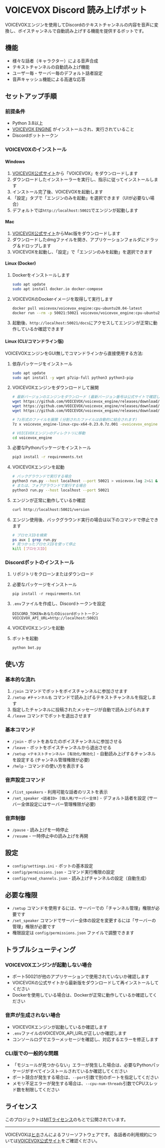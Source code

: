 # VOICEVOX Discord 読み上げボット

VOICEVOXエンジンを使用してDiscordのテキストチャンネルの内容を音声に変換し、ボイスチャンネルで自動読み上げする機能を提供するボットです。

## 機能

- 様々な話者（キャラクター）による音声合成
- テキストチャンネルの自動読み上げ機能
- ユーザー毎・サーバー毎のデフォルト話者設定
- 音声キャッシュ機能による高速な応答

## セットアップ手順

### 前提条件

- Python 3.8以上
- [VOICEVOX ENGINE](https://voicevox.hiroshiba.jp/) がインストールされ、実行されていること
- Discordボットトークン

### VOICEVOXのインストール

#### Windows

1. [VOICEVOX公式サイト](https://voicevox.hiroshiba.jp/)から「VOICEVOX」をダウンロードします
2. ダウンロードしたインストーラーを実行し、指示に従ってインストールします
3. インストール完了後、VOICEVOXを起動します
4. 「設定」タブで「エンジンのみを起動」を選択できます（UIが必要ない場合）
5. デフォルトでは`http://localhost:50021`でエンジンが起動します

#### Mac

1. [VOICEVOX公式サイト](https://voicevox.hiroshiba.jp/)からMac版をダウンロードします
2. ダウンロードしたdmgファイルを開き、アプリケーションフォルダにドラッグ＆ドロップします
3. VOICEVOXを起動し、「設定」で「エンジンのみを起動」を選択できます

#### Linux (Docker)

1. Dockerをインストールします
   ```bash
   sudo apt update
   sudo apt install docker.io docker-compose
   ```

2. VOICEVOXのDockerイメージを取得して実行します
   ```bash
   docker pull voicevox/voicevox_engine:cpu-ubuntu20.04-latest
   docker run --rm -p 50021:50021 voicevox/voicevox_engine:cpu-ubuntu20.04-latest
   ```

3. 起動後、`http://localhost:50021/docs`にアクセスしてエンジンが正常に動作しているか確認できます

#### Linux (CLI/コマンドライン版)

VOICEVOXエンジンをGUI無しでコマンドラインから直接使用する方法:

1. 依存パッケージをインストール
   ```bash
   sudo apt update
   sudo apt install -y wget p7zip-full python3 python3-pip
   ```

2. VOICEVOXエンジンをダウンロードして展開
   ```bash
   # 最新バージョンのエンジンをダウンロード (最新バージョン番号は公式サイトで確認してください)
   wget https://github.com/VOICEVOX/voicevox_engine/releases/download/0.23.0/voicevox_engine-linux-cpu-x64-0.23.0.7z.001
   wget https://github.com/VOICEVOX/voicevox_engine/releases/download/0.23.0/voicevox_engine-linux-cpu-x64-0.23.0.7z.002
   wget https://github.com/VOICEVOX/voicevox_engine/releases/download/0.23.0/voicevox_engine-linux-cpu-x64-0.23.0.7z.003
   
   # 7z形式のファイルを展開 (分割されたファイルは自動的に結合されます)
   7z x voicevox_engine-linux-cpu-x64-0.23.0.7z.001 -ovoicevox_engine
   
   # VOICEVOXエンジンのディレクトリに移動
   cd voicevox_engine
   ```

3. 必要なPythonパッケージをインストール
   ```bash
   pip3 install -r requirements.txt
   ```

4. VOICEVOXエンジンを起動
   ```bash
   # バックグラウンドで実行する場合
   python3 run.py --host localhost --port 50021 > voicevox.log 2>&1 &
   # または、フォアグラウンドで実行する場合
   python3 run.py --host localhost --port 50021
   ```

5. エンジンが正常に動作しているか確認
   ```bash
   curl http://localhost:50021/version
   ```

6. エンジン使用後、バックグラウンド実行の場合は以下のコマンドで停止できます
   ```bash
   # プロセスIDを検索
   ps aux | grep run.py
   # 見つかったプロセスIDを使って停止
   kill [プロセスID]
   ```

### Discordボットのインストール

1. リポジトリをクローンまたはダウンロード

2. 必要なパッケージをインストール
   ```
   pip install -r requirements.txt
   ```

3. `.env`ファイルを作成し、Discordトークンを設定
   ```
   DISCORD_TOKEN=あなたのDiscordボットトークン
   VOICEVOX_API_URL=http://localhost:50021
   ```

4. VOICEVOXエンジンを起動

5. ボットを起動
   ```
   python bot.py
   ```

## 使い方

### 基本的な流れ

1. `/join` コマンドでボットをボイスチャンネルに参加させます
2. `/setup #チャンネル名` コマンドで読み上げるテキストチャンネルを指定します
3. 指定したチャンネルに投稿されたメッセージが自動で読み上げられます
4. `/leave` コマンドでボットを退出させます

### 基本コマンド

- `/join` - ボットをあなたのボイスチャンネルに参加させる
- `/leave` - ボットをボイスチャンネルから退出させる
- `/setup <テキストチャンネル> [有効化/無効化]` - 自動読み上げするチャンネルを設定する (チャンネル管理権限が必要)
- `/help` - コマンドの使い方を表示する

### 音声設定コマンド

- `/list_speakers` - 利用可能な話者のリストを表示
- `/set_speaker <話者ID> [個人用/サーバー全体]` - デフォルト話者を設定 (サーバー全体設定にはサーバー管理権限が必要)

### 音声制御

- `/pause` - 読み上げを一時停止
- `/resume` - 一時停止中の読み上げを再開

## 設定

- `config/settings.ini` - ボットの基本設定
- `config/permissions.json` - コマンド実行権限の設定
- `config/read_channels.json` - 読み上げチャンネルの設定（自動生成）

## 必要な権限

- `/setup` コマンドを使用するには、サーバーでの「チャンネル管理」権限が必要です
- `/set_speaker` コマンドでサーバー全体の設定を変更するには「サーバーの管理」権限が必要です
- 権限設定は `config/permissions.json` ファイルで調整できます

## トラブルシューティング

### VOICEVOXエンジンが起動しない場合
- ポート50021が他のアプリケーションで使用されていないか確認します
- VOICEVOXの公式サイトから最新版をダウンロードして再インストールしてください
- Dockerを使用している場合は、Dockerが正常に動作しているか確認してください

### 音声が生成されない場合
- VOICEVOXエンジンが起動しているか確認します
- `.env`ファイルのVOICEVOX_API_URLが正しいか確認します
- コンソールログでエラーメッセージを確認し、対応するエラーを修正します

### CLI版での一般的な問題
- 「モジュールが見つからない」エラーが発生した場合は、必要なPythonパッケージがすべてインストールされているか確認してください
- ポート競合が発生する場合は、`--port`引数で別のポートを指定してください
- メモリ不足エラーが発生する場合は、`--cpu-num-threads`引数でCPUスレッド数を制限してください

## ライセンス

このプロジェクトは[MITライセンス](LICENSE)のもとで公開されています。

---

VOICEVOXは[ヒホ](https://twitter.com/hiho_karuta)さんによるフリーソフトウェアです。
各話者の利用規約については[VOICEVOX公式サイト](https://voicevox.hiroshiba.jp/)をご確認ください。